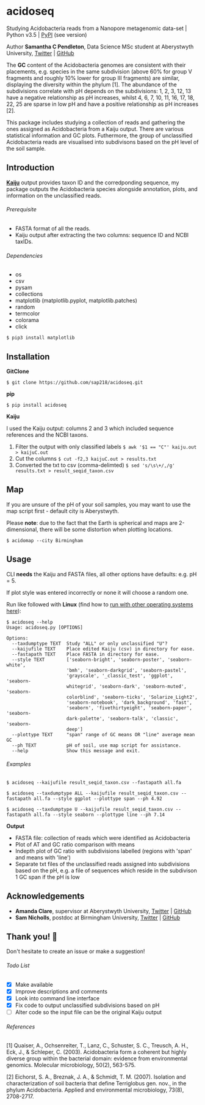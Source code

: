 # acidoseq

Studying Acidobacteria reads from a Nanopore metagenomic data-set | Python v3.5 | [PyPI](https://pypi.org/project/acidoseq/) (see version)

Author __Samantha C Pendleton__, Data Science MSc student at Aberystwyth University, [Twitter](https://twitter.com/sap218) | [GitHub](https://github.com/sap218)

The **GC** content of the Acidobacteria genomes are consistent with their placements, e.g. species in the same subdivision (above 60\% for group V fragments and roughly 10\% lower for group III fragments) are similar, displaying the diversity within the phylum [1].
The abundance of the subdivisions correlate with pH depends on the subdivisions: 1, 2, 3, 12, 13 have a negative relationship as pH increases, whilst 4, 6, 7, 10, 11, 16, 17, 18, 22, 25 are sparse in low pH and have a positive relationship as pH increases [2].

This package includes studying a collection of reads and gathering the ones assigned as Acidobacteria from a Kaiju output. There are various statistical information and GC plots. Futhermore, the group of unclassified Acidobacteria reads are visualised into subdivisons based on the pH level of the soil sample.

## Introduction
[**Kaiju**](http://kaiju.binf.ku.dk) output provides taxon ID and the corredponding sequence, my package outputs the Acidobacteria species alongside annotation, plots, and information on the unclassified reads.

###### Prerequisite
* FASTA format of all the reads.
* Kaiju output after extracting the two columns: sequence ID and NCBI taxIDs.

###### Dependencies
* os
* csv                                                                                                        
* pysam  
* collections
* matplotlib (matplotlib.pyplot, matplotlib.patches)
* random
* termcolor 
* colorama
* click

`$ pip3 install matplotlib`

## Installation

**GitClone**

`$ git clone https://github.com/sap218/acidoseq.git`

**pip**

`$ pip install acidoseq`

**Kaiju**

I used the Kaiju output: columns 2 and 3 which included sequence references and the NCBI taxons.

1. Filter the output with only classified labels	`$ awk '$1 == "C"' kaiju.out > kaijuC.out`
2. Cut the columns					`$ cut -f2,3 kaijuC.out > results.txt`
3. Converted the txt to csv (comma-delimted)		`$ sed 's/\s\+/,/g' results.txt > result_seqid_taxon.csv`

## Map
If you are unsure of the pH of your soil samples, you may want to use the map script first - default city is Aberystwyth.

Please **note**: due to the fact that the Earth is spherical and maps are 2-dimensional, there will be some distortion when plotting locations.

`$ acidomap --city Birmingham`

## Usage
CLI **needs** the Kaiju and FASTA files, all other options have defaults: e.g. pH = 5.

If plot style was entered incorrectly or none it will choose a random one.

Run like followed with **Linux** (find how to [run with other operating systems here](https://en.wikibooks.org/wiki/Python_Programming/Creating_Python_Programs)):

```
$ acidoseq --help
Usage: acidoseq.py [OPTIONS]

Options:
  --taxdumptype TEXT  Study "ALL" or only unclassified "U"?
  --kaijufile TEXT    Place edited Kaiju (csv) in directory for ease.
  --fastapath TEXT    Place FASTA in directory for ease.
  --style TEXT        ['seaborn-bright', 'seaborn-poster', 'seaborn-white',
                      'bmh', 'seaborn-darkgrid', 'seaborn-pastel',
                      'grayscale', '_classic_test', 'ggplot', 'seaborn-
                      whitegrid', 'seaborn-dark', 'seaborn-muted', 'seaborn-
                      colorblind', 'seaborn-ticks', 'Solarize_Light2',
                      'seaborn-notebook', 'dark_background', 'fast',
                      'seaborn', 'fivethirtyeight', 'seaborn-paper', 'seaborn-
                      dark-palette', 'seaborn-talk', 'classic', 'seaborn-
                      deep']
  --plottype TEXT     "span" range of GC means OR "line" average mean GC
  --ph TEXT           pH of soil, use map script for assistance.
  --help              Show this message and exit.
```

###### Examples

`$ acidoseq --kaijufile result_seqid_taxon.csv --fastapath all.fa`

`$ acidoseq --taxdumptype ALL --kaijufile result_seqid_taxon.csv --fastapath all.fa --style ggplot --plottype span --ph 4.92`

`$ acidoseq --taxdumptype U --kaijufile result_seqid_taxon.csv --fastapath all.fa --style seaborn --plottype line --ph 7.14`

**Output**
* FASTA file: collection of reads which were identified as Acidobacteria
* Plot of AT and GC ratio comparison with means 
* Indepth plot of GC ratio with subdivisions labelled (regions with 'span' and means with 'line')
* Separate txt files of the unclassified reads assigned into subdivisions based on the pH, e.g. a file of sequences which reside in the subdivison 1 GC span if the pH is low

## Acknowledgements
* **Amanda Clare**, supervisor at Aberystwyth University, [Twitter](https://twitter.com/afcaber) | [GitHub](https://github.com/amandaclare)
* **Sam Nicholls**, postdoc at Birmingham University, [Twitter](https://twitter.com/samstudio8) | [GitHub](https://github.com/SamStudio8)

## Thank you! :seedling:

Don't hesitate to create an issue or make a suggestion!

###### Todo List
- [x] Make available
- [x] Improve descriptions and comments
- [x] Look into command line interface
- [x] Fix code to output unclassified subdivisions based on pH
- [ ] Alter code so the input file can be the original Kaiju output

###### References
[1] Quaiser, A., Ochsenreiter, T., Lanz, C., Schuster, S. C., Treusch, A. H., Eck, J., & Schleper, C. (2003). Acidobacteria form a coherent but highly diverse group within the bacterial domain: evidence from environmental genomics. Molecular microbiology, 50(2), 563-575.

[2] Eichorst, S. A., Breznak, J. A., & Schmidt, T. M. (2007). Isolation and characterization of soil bacteria that define Terriglobus gen. nov., in the phylum Acidobacteria. Applied and environmental microbiology, 73(8), 2708-2717.
